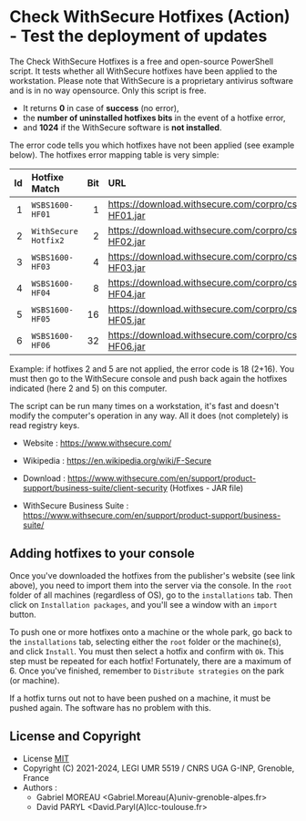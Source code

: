 # Check WithSecure Hotfixes (Action) - Test the deployment of updates

The Check WithSecure Hotfixes is a free and open-source PowerShell script.
It tests whether all WithSecure hotfixes have been applied to the workstation.
Please note that WithSecure is a proprietary antivirus software and is in no way opensource.
Only this script is free.

* It returns **0** in case of **success** (no error),
* the **number of uninstalled hotfixes bits** in the event of a hotfixe error,
* and **1024** if the WithSecure software is **not installed**.

The error code tells you which hotfixes have not been applied (see example below).
The hotfixes error mapping table is very simple:

 | Id | Hotfixe Match        | Bit | URL                                                                 |
 | --:|:-------------------- | ---:|:------------------------------------------------------------------- |
 |  1 | `WSBS1600-HF01`      |   1 | https://download.withsecure.com/corpro/cs/cs16.00/WSBS1600-HF01.jar |
 |  2 | `WithSecure Hotfix2` |   2 | https://download.withsecure.com/corpro/cs/cs16.00/WSBS1600-HF02.jar |
 |  3 | `WSBS1600-HF03`      |   4 | https://download.withsecure.com/corpro/cs/cs16.00/WSBS1600-HF03.jar |
 |  4 | `WSBS1600-HF04`      |   8 | https://download.withsecure.com/corpro/cs/cs16.00/WSBS1600-HF04.jar |
 |  5 | `WSBS1600-HF05`      |  16 | https://download.withsecure.com/corpro/cs/cs16.00/WSBS1600-HF05.jar |
 |  6 | `WSBS1600-HF06`      |  32 | https://download.withsecure.com/corpro/cs/cs16.00/WSBS1600-HF06.jar |

Example: if hotfixes 2 and 5 are not applied, the error code is 18 (2+16).
You must then go to the WithSecure console and push back again the hotfixes indicated (here 2 and 5) on this computer.

The script can be run many times on a workstation,
it's fast and doesn't modify the computer's operation in any way.
All it does (not completely) is read registry keys.

* Website : https://www.withsecure.com/
* Wikipedia : https://en.wikipedia.org/wiki/F-Secure

* Download : https://www.withsecure.com/en/support/product-support/business-suite/client-security (Hotfixes - JAR file)
* WithSecure Business Suite : https://www.withsecure.com/en/support/product-support/business-suite/

## Adding hotfixes to your console

Once you've downloaded the hotfixes from the publisher's website (see link above), you need to import them into the server via the console.
In the `root` folder of all machines (regardless of OS), go to the `installations` tab.
Then click on `Installation packages`, and you'll see a window with an `import` button.

To push one or more hotfixes onto a machine or the whole park, go back to the `installations` tab, selecting either the `root` folder or the machine(s), and click `Install`.
You must then select a hotfix and confirm with `Ok`.
This step must be repeated for each hotfix! Fortunately, there are a maximum of 6.
Once you've finished, remember to `Distribute strategies` on the park (or machine).

If a hotfix turns out not to have been pushed on a machine, it must be pushed again.
The software has no problem with this.

## License and Copyright

* License [MIT](../LICENSE.md)
* Copyright (C) 2021-2024, LEGI UMR 5519 / CNRS UGA G-INP, Grenoble, France
* Authors :
    * Gabriel MOREAU <Gabriel.Moreau(A)univ-grenoble-alpes.fr>
    * David PARYL <David.Paryl(A)lcc-toulouse.fr>
